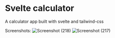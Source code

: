 # Svelte calculator

A calculator app built with svelte and tailwind-css

Screenshots:
![Screenshot (218)](https://github.com/user-attachments/assets/505bec98-65ed-4802-86d6-8b75572c73df)
![Screenshot (217)](https://github.com/user-attachments/assets/921a4f56-c46c-42fa-a253-0fdb10d4fd05)
